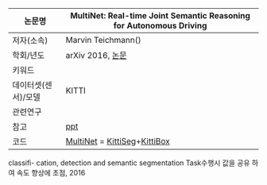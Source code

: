 |논문명 |MultiNet: Real-time Joint Semantic Reasoning for Autonomous Driving |
| --- | --- |
| 저자\(소속\) | Marvin Teichmann\(\) |
| 학회/년도 | arXiv 2016, [논문](https://arxiv.org/abs/1612.07695) |
| 키워드 ||
| 데이터셋(센서)/모델 |KITTI |
| 관련연구||
| 참고 |[ppt](http://wavelab.uwaterloo.ca/wp-content/uploads/2017/04/Multi-Net.pdf) |
| 코드 |[MultiNet](https://github.com/MarvinTeichmann/MultiNet) = [KittiSeg](https://github.com/MarvinTeichmann/KittiSeg)+[KittiBox](https://github.com/MarvinTeichmann/KittiBox) |


classifi- cation, detection and semantic segmentation Task수행시 값을 공유 하여 속도 향상에 초점, 2016

